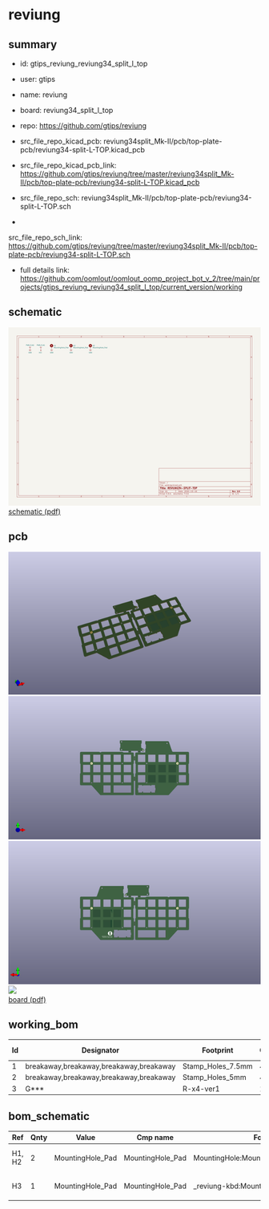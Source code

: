 # reviung
 
## summary 
* id: gtips_reviung_reviung34_split_l_top
* user: gtips
* name: reviung
* board: reviung34_split_l_top
* repo: https://github.com/gtips/reviung
* src_file_repo_kicad_pcb: reviung34split_Mk-II/pcb/top-plate-pcb/reviung34-split-L-TOP.kicad_pcb
* src_file_repo_kicad_pcb_link: https://github.com/gtips/reviung/tree/master/reviung34split_Mk-II/pcb/top-plate-pcb/reviung34-split-L-TOP.kicad_pcb


* src_file_repo_sch: reviung34split_Mk-II/pcb/top-plate-pcb/reviung34-split-L-TOP.sch
*
 src_file_repo_sch_link: https://github.com/gtips/reviung/tree/master/reviung34split_Mk-II/pcb/top-plate-pcb/reviung34-split-L-TOP.sch
* full details link: https://github.com/oomlout/oomlout_oomp_project_bot_v_2/tree/main/projects/gtips_reviung_reviung34_split_l_top/current_version/working  

## schematic  
![](working_schematic_600.png)  
[schematic (pdf)](working_schematic.pdf)  

## pcb  
![](working_3d_600.png) 
![](working_3d_front_600.png)  
![](working_3d_back_600.png)  
![](working_600.png)  
[board (pdf)](working.pdf)  

## working_bom
| Id | Designator | Footprint | Quantity | Designation | Supplier and ref |  | None | 
| --- | --- | --- | --- | --- | --- | --- | --- | 
| 1 | breakaway,breakaway,breakaway,breakaway | Stamp_Holes_7.5mm | 4 | Stamp_Holes_7.5mm |  |  | [''] | 
| 2 | breakaway,breakaway,breakaway,breakaway | Stamp_Holes_5mm | 4 | Stamp_Holes_5mm |  |  | [''] | 
| 3 | G*** | R-x4-ver1 | 1 | LOGO |  |  | [''] | 


## bom_schematic
| Ref | Qnty | Value | Cmp name | Footprint | Description | Vendor | DNP | 
| --- | --- | --- | --- | --- | --- | --- | --- | 
| H1, H2 | 2 | MountingHole_Pad | MountingHole_Pad | MountingHole:MountingHole_2.2mm_M2_Pad | Mounting Hole with connection |  |  | 
| H3 | 1 | MountingHole_Pad | MountingHole_Pad | _reviung-kbd:MountingHole_2.2mm_M2_Pad | Mounting Hole with connection |  |  | 




